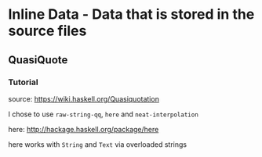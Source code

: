 # Inline Data - Data that is stored in the source files

## QuasiQuote

### Tutorial

source: <https://wiki.haskell.org/Quasiquotation>

I chose to use `raw-string-qq`, `here` and `neat-interpolation`

here: <http://hackage.haskell.org/package/here>

here works with `String` and `Text` via overloaded strings
